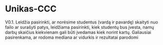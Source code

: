 # Unikas-CCC
V0.1. Leidžia pasirinkti, ar norėsime studentus (vardą ir pavardę) skaityti nuo failo ar surašyti patys, leidžiama pasirinkti, kiek studentų bus įvesta, namų darbų skaičius kiekvienam gali būti įvedamas kiek norint kartų. Galiausiai pasirenkama, ar rodoma mediana ar vidurkis ir rezultatai parodomi
